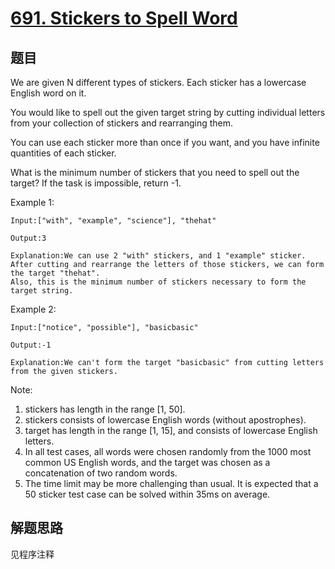# [691. Stickers to Spell Word](https://leetcode-cn.com/problems/stickers-to-spell-word/)

## 题目

We are given N different types of stickers.  Each sticker has a lowercase English word on it.

You would like to spell out the given target string by cutting individual letters from your collection of stickers and rearranging them.

You can use each sticker more than once if you want, and you have infinite quantities of each sticker.

What is the minimum number of stickers that you need to spell out the target?  If the task is impossible, return -1.

Example 1:

```text
Input:["with", "example", "science"], "thehat"

Output:3

Explanation:We can use 2 "with" stickers, and 1 "example" sticker.
After cutting and rearrange the letters of those stickers, we can form the target "thehat".
Also, this is the minimum number of stickers necessary to form the target string.
```

Example 2:

```text
Input:["notice", "possible"], "basicbasic"

Output:-1

Explanation:We can't form the target "basicbasic" from cutting letters from the given stickers.
```

Note:

1. stickers has length in the range [1, 50].
1. stickers consists of lowercase English words (without apostrophes).
1. target has length in the range [1, 15], and consists of lowercase English letters.
1. In all test cases, all words were chosen randomly from the 1000 most common US English words, and the target was chosen as a concatenation of two random words.
1. The time limit may be more challenging than usual.  It is expected that a 50 sticker test case can be solved within 35ms on average.

## 解题思路

见程序注释
